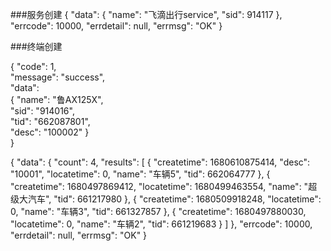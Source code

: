 
###服务创建
{
"data": {
"name": "飞滴出行service",
"sid": 914117
},
"errcode": 10000,
"errdetail": null,
"errmsg": "OK"
}


###终端创建 

{
"code": 1,\
"message": "success",\
"data":  
{
"name": "鲁AX125X",\
"sid": "914016",\
"tid": "662087801",\
"desc": "100002"
}\
}



{
"data": {
"count": 4,
"results": [
{
"createtime": 1680610875414,
"desc": "10001",
"locatetime": 0,
"name": "车辆5",
"tid": 662064777
},
{
"createtime": 1680497869412,
"locatetime": 1680499463554,
"name": "超级大汽车",
"tid": 661217980
},
{
"createtime": 1680509918248,
"locatetime": 0,
"name": "车辆3",
"tid": 661327857
},
{
"createtime": 1680497880030,
"locatetime": 0,
"name": "车辆2",
"tid": 661219683
}
]
},
"errcode": 10000,
"errdetail": null,
"errmsg": "OK"
}